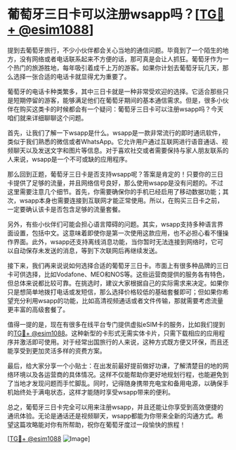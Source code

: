 # 葡萄牙三日卡可以注册wsapp吗？[[TG💪+ @esim1088](https://t.me/s/esim1088)]

提到去葡萄牙旅行，不少小伙伴都会关心当地的通信问题。毕竟到了一个陌生的地方，没有网络或者电话联系起来不方便的话，那可真是会让人抓狂。葡萄牙作为一个热门的旅游胜地，每年吸引着成千上万的游客。如果你计划去葡萄牙玩几天，那么选择一张合适的电话卡就显得尤为重要了。

葡萄牙的电话卡种类繁多，其中三日卡就是一种非常受欢迎的选择。它适合那些只是短期停留的游客，能够满足他们在葡萄牙期间的基本通信需求。但是，很多小伙伴在购买这类卡的时候都会有一个疑问：葡萄牙三日卡可以注册wsapp吗？今天咱们就来详细聊聊这个问题。

首先，让我们了解一下wsapp是什么。wsapp是一款非常流行的即时通讯软件，类似于我们熟悉的微信或者WhatsApp。它允许用户通过互联网进行语音通话、视频聊天以及发送文字和图片等信息。对于喜欢社交或者需要保持与家人朋友联系的人来说，wsapp是一个不可或缺的应用程序。

那么回到正题，葡萄牙三日卡是否支持wsapp呢？答案是肯定的！只要你的三日卡提供了足够的流量，并且网络信号良好，那么使用wsapp是没有问题的。不过这里需要注意几个细节。首先，你需要确保你的手机已经启用了移动数据功能；其次，wsapp本身也需要连接到互联网才能正常使用。所以，在购买三日卡之前，一定要确认该卡是否包含足够的流量套餐。

另外，有些小伙伴们可能会担心语言障碍的问题。其实，wsapp支持多种语言界面设置，包括中文。这意味着即使你是第一次使用这款应用，也不必担心看不懂操作界面。此外，wsapp还支持离线消息功能，当你暂时无法连接到网络时，它可以自动保存未发送的消息，等到下次联网后再继续发送。

接下来，我们再来说说如何选择合适的葡萄牙三日卡。市面上有很多种品牌的三日卡可供选择，比如Vodafone、MEO和NOS等。这些运营商提供的服务各有特色，但总体来说都比较可靠。在挑选时，建议大家根据自己的实际需求来决定。如果你只是想简单地拨打电话或发短信，那么选择价格较低的基础套餐即可；但如果你希望充分利用wsapp的功能，比如高清视频通话或者文件传输，那就需要考虑流量更丰富的高级套餐了。

值得一提的是，现在有很多在线平台专门提供虚拟eSIM卡的服务，比如我们提到的[TG💪+ @esim1088](https://t.me/s/esim1088)。这种新型的卡形式无需实体卡片，只需下载相应的应用程序并激活即可使用。对于经常出国旅行的人来说，这种方式既方便又环保，而且还能享受到更加灵活多样的资费方案。

最后，给大家分享一个小贴士：在出发前最好提前做好功课，了解清楚目的地的网络环境以及各运营商的具体情况。这样不仅能帮助你更好地规划行程，也能避免到了当地才发现问题而手忙脚乱。同时，记得随身携带充电宝和备用电源，以确保手机始终处于满电状态，这样才能随时享受wsapp带来的便利。

总之，葡萄牙三日卡完全可以用来注册wsapp，并且还能让你享受到高效便捷的通讯体验。无论是通话还是视频聊天，wsapp都能为你带来全新的沟通方式。希望这篇攻略能对你有所帮助，祝你在葡萄牙度过一段愉快的旅程！

[[TG💪+ @esim1088](https://t.me/s/esim1088) ![Image](https://i.postimg.cc/4NQfJmqS/Snipaste-2025-05-13-00-14-12.png)]